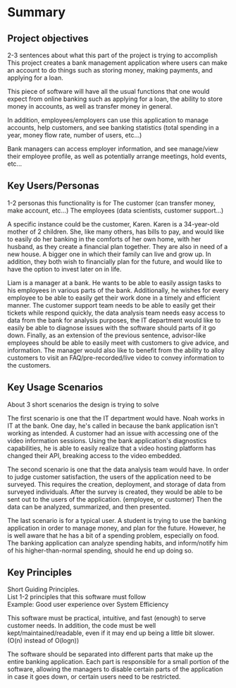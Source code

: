 # Summary

## Project objectives

2-3 sentences about what this part of the project is trying to accomplish
This project creates a bank management application where users can make an account to do things such as
storing money, making payments, and applying for a loan.

This piece of software will have all the usual functions that one would expect from online banking such as
applying for a loan, the ability to store money in accounts, as well as transfer money in general.

In addition, employees/employers can use this application to manage accounts, help customers, and see
banking statistics (total spending in a year, money flow rate, number of users, etc...)

Bank managers can access employer information, and see manage/view their employee profile, as well as
potentially arrange meetings, hold events, etc...

## Key Users/Personas

1-2 personas this functionality is for
The customer (can transfer money, make account, etc...)
The employees (data scientists, customer support...)

A specific instance could be the customer, Karen.
Karen is a 34-year-old mother of 2 children. She, like many others, has bills to pay, and would like to easily
do her banking in the comforts of her own home, with her husband, as they create a financial plan together.
They are also in need of a new house. A bigger one in which their family can live and grow up. In addition,
they both wish to financially plan for the future, and would like to have the option to invest later on in life.

Liam is a manager at a bank. He wants to be able to easily assign tasks to his employees in various parts of the bank.
Additionally, he wishes for every employee to be able to easily get their work done in a timely and efficient manner.
The customer support team needs to be able to easily get their tickets while respond quickly, the data analysis team
needs easy access to data from the bank for analysis purposes, the IT department would like to easily be able to diagnose
issues with the software should parts of it go down. Finally, as an extension of the previous sentence, advisor-like employees
should be able to easily meet with customers to give advice, and information.
The manager would also like to benefit from the ability to alloy customers to visit an FAQ/pre-recorded/live video to convey
information to the customers.

## Key Usage Scenarios

About 3 short scenarios the design is trying to solve

The first scenario is one that the IT department would have.
Noah works in IT at the bank. One day, he's called in because the bank application isn't working as intended.
A customer had an issue with accessing one of the video information sessions. Using the bank application's diagnostics
capabilities, he is able to easily realize that a video hosting platform has changed their API, breaking access to the video embedded.

The second scenario is one that the data analysis team would have.
In order to judge customer satisfaction, the users of the application need to be surveyed. This requires the creation, deployment, and storage of
data from surveyed individuals. After the survey is created, they would be able to be sent out to the users of the application. (employee, or customer)
Then the data can be analyzed, summarized, and then presented.

The last scenario is for a typical user.
A student is trying to use the banking application in order to manage money, and plan for the future. However, he is well aware that
he has a bit of a spending problem, especially on food. The banking application can analyze spending habits, and inform/notify him of his
higher-than-normal spending, should he end up doing so.

## Key Principles

Short Guiding Principles.  
List 1-2 principles that this software must follow  
Example: Good user experience over System Efficiency

This software must be practical, intuitive, and fast (enough) to serve customer needs.
In addition, the code must be well kept/maintained/readable, even if it may end up being a little bit slower. (O(n) instead of O(logn))

The software should be separated into different parts that make up the entire banking application. Each part is responsible for a small
portion of the software, allowing the managers to disable certain parts of the application in case it goes down, or certain users need to be restricted.
